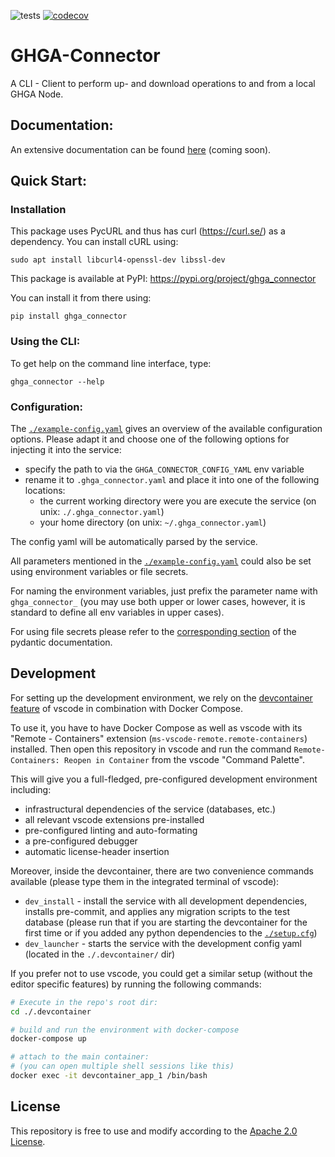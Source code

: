 ![tests](https://github.com/ghga-de/ghga-connector/actions/workflows/unit_and_int_tests.yaml/badge.svg)
[![codecov](https://codecov.io/gh/ghga-de/ghga-connector/branch/main/graph/badge.svg?token=GYH99Y71CK)](https://codecov.io/gh/ghga-de/ghga-connector)
# GHGA-Connector

A CLI - Client to perform up- and download operations to and from a local GHGA Node.

## Documentation:

An extensive documentation can be found [here](...) (coming soon).

## Quick Start:
### Installation

This package uses PycURL and thus has curl (https://curl.se/) as a dependency. You can install cURL using:

```
sudo apt install libcurl4-openssl-dev libssl-dev
```

This package is available at PyPI: https://pypi.org/project/ghga_connector

You can install it from there using:

```
pip install ghga_connector
```

### Using the CLI:

To get help on the command line interface, type:
```
ghga_connector --help
```

### Configuration:
The [`./example-config.yaml`](./example-config.yaml) gives an overview of the available configuration options.
Please adapt it and choose one of the following options for injecting it into the service:
- specify the path to via the `GHGA_CONNECTOR_CONFIG_YAML` env variable
- rename it to `.ghga_connector.yaml` and place it into one of the following locations:
  - the current working directory were you are execute the service (on unix: `./.ghga_connector.yaml`)
  - your home directory (on unix: `~/.ghga_connector.yaml`)

The config yaml will be automatically parsed by the service.

All parameters mentioned in the [`./example-config.yaml`](./example-config.yaml)
could also be set using environment variables or file secrets.

For naming the environment variables, just prefix the parameter name with `ghga_connector_`
(you may use both upper or lower cases, however, it is standard to define all env
variables in upper cases).

For using file secrets please refer to the
[corresponding section](https://pydantic-docs.helpmanual.io/usage/settings/#secret-support)
of the pydantic documentation.


## Development
For setting up the development environment, we rely on the
[devcontainer feature](https://code.visualstudio.com/docs/remote/containers) of vscode
in combination with Docker Compose.

To use it, you have to have Docker Compose as well as vscode with its "Remote - Containers" extension (`ms-vscode-remote.remote-containers`) installed.
Then open this repository in vscode and run the command
`Remote-Containers: Reopen in Container` from the vscode "Command Palette".

This will give you a full-fledged, pre-configured development environment including:
- infrastructural dependencies of the service (databases, etc.)
- all relevant vscode extensions pre-installed
- pre-configured linting and auto-formating
- a pre-configured debugger
- automatic license-header insertion

Moreover, inside the devcontainer, there are two convenience commands available
(please type them in the integrated terminal of vscode):
- `dev_install` - install the service with all development dependencies,
installs pre-commit, and applies any migration scripts to the test database
(please run that if you are starting the devcontainer for the first time
or if you added any python dependencies to the [`./setup.cfg`](./setup.cfg))
- `dev_launcher` - starts the service with the development config yaml
(located in the `./.devcontainer/` dir)

If you prefer not to use vscode, you could get a similar setup (without the editor specific features)
by running the following commands:
``` bash
# Execute in the repo's root dir:
cd ./.devcontainer

# build and run the environment with docker-compose
docker-compose up

# attach to the main container:
# (you can open multiple shell sessions like this)
docker exec -it devcontainer_app_1 /bin/bash
```

## License
This repository is free to use and modify according to the [Apache 2.0 License](./LICENSE).
